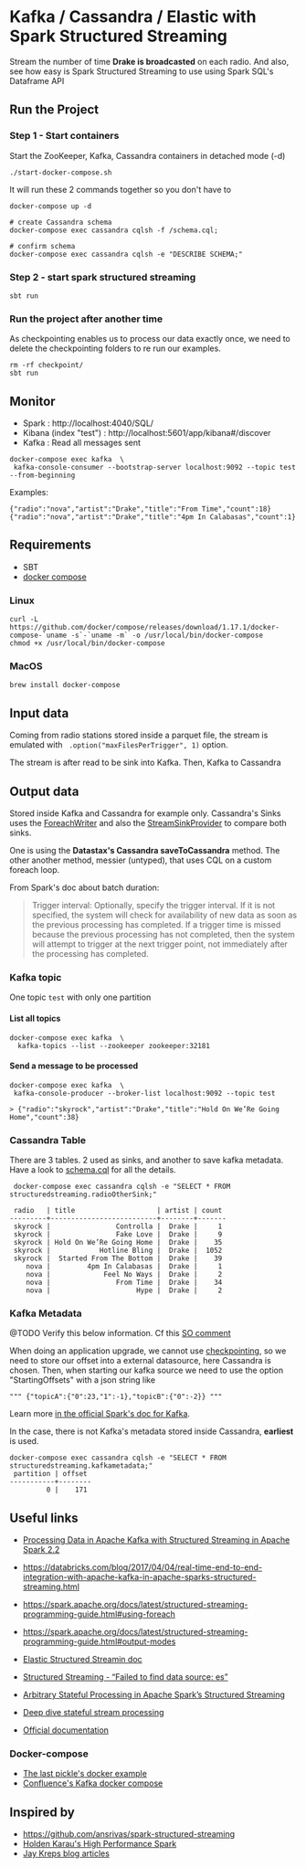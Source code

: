 # Kafka / Cassandra / Elastic with Spark Structured Streaming
Stream the number of time **Drake is broadcasted** on each radio.
And also, see how easy is Spark Structured Streaming to use using Spark SQL's Dataframe API

## Run the Project
### Step 1 - Start containers
Start the ZooKeeper, Kafka, Cassandra containers in detached mode (-d)
```
./start-docker-compose.sh
```
It will run these 2 commands together so you don't have to
```
docker-compose up -d
```

```
# create Cassandra schema
docker-compose exec cassandra cqlsh -f /schema.cql;

# confirm schema
docker-compose exec cassandra cqlsh -e "DESCRIBE SCHEMA;"
```

### Step 2 - start spark structured streaming
```
sbt run
```

### Run the project after another time
As checkpointing enables us to process our data exactly once, we need to delete the checkpointing folders to re run our examples.
```
rm -rf checkpoint/
sbt run
```

## Monitor
* Spark : http://localhost:4040/SQL/
* Kibana (index "test") : http://localhost:5601/app/kibana#/discover
* Kafka : Read all messages sent
```
docker-compose exec kafka  \
 kafka-console-consumer --bootstrap-server localhost:9092 --topic test --from-beginning
```

Examples:
```
{"radio":"nova","artist":"Drake","title":"From Time","count":18}
{"radio":"nova","artist":"Drake","title":"4pm In Calabasas","count":1}
```
## Requirements
* SBT
* [docker compose](https://github.com/docker/compose/releases/tag/1.17.1)

### Linux
```
curl -L https://github.com/docker/compose/releases/download/1.17.1/docker-compose-`uname -s`-`uname -m` -o /usr/local/bin/docker-compose
chmod +x /usr/local/bin/docker-compose
```
### MacOS
```
brew install docker-compose
```

## Input data
Coming from radio stations stored inside a parquet file, the stream is emulated with ` .option("maxFilesPerTrigger", 1)` option.

The stream is after read to be sink into Kafka.
Then, Kafka to Cassandra

## Output data 
Stored inside Kafka and Cassandra for example only.
Cassandra's Sinks uses the [ForeachWriter](https://spark.apache.org/docs/latest/api/scala/index.html#org.apache.spark.sql.ForeachWriter) and also the [StreamSinkProvider](https://spark.apache.org/docs/latest/api/scala/index.html#org.apache.spark.sql.sources.StreamSinkProvider) to compare both sinks.

One is using the **Datastax's Cassandra saveToCassandra** method. The other another method, messier (untyped), that uses CQL on a custom foreach loop.

From Spark's doc about batch duration:
> Trigger interval: Optionally, specify the trigger interval. If it is not specified, the system will check for availability of new data as soon as the previous processing has completed. If a trigger time is missed because the previous processing has not completed, then the system will attempt to trigger at the next trigger point, not immediately after the processing has completed.

### Kafka topic
One topic `test` with only one partition

#### List all topics
```
docker-compose exec kafka  \
  kafka-topics --list --zookeeper zookeeper:32181
```


#### Send a message to be processed
```
docker-compose exec kafka  \
 kafka-console-producer --broker-list localhost:9092 --topic test

> {"radio":"skyrock","artist":"Drake","title":"Hold On We’Re Going Home","count":38}
```

### Cassandra Table
There are 3 tables. 2 used as sinks, and another to save kafka metadata.
Have a look to [schema.cql](https://github.com/polomarcus/Spark-Structured-Streaming-Examples/blob/e9afaf6691c860ffb4da64e311c6cec4cdee8968/src/conf/cassandra/schema.cql) for all the details.

```
 docker-compose exec cassandra cqlsh -e "SELECT * FROM structuredstreaming.radioOtherSink;"

 radio   | title                    | artist | count
---------+--------------------------+--------+-------
 skyrock |                Controlla |  Drake |     1
 skyrock |                Fake Love |  Drake |     9
 skyrock | Hold On We’Re Going Home |  Drake |    35
 skyrock |            Hotline Bling |  Drake |  1052
 skyrock |  Started From The Bottom |  Drake |    39
    nova |         4pm In Calabasas |  Drake |     1
    nova |             Feel No Ways |  Drake |     2
    nova |                From Time |  Drake |    34
    nova |                     Hype |  Drake |     2

```

### Kafka Metadata
@TODO Verify this below information. Cf this [SO comment](https://stackoverflow.com/questions/46153105/how-to-get-kafka-offsets-for-structured-query-for-manual-and-reliable-offset-man/46174353?noredirect=1#comment79536515_46174353)

When doing an application upgrade, we cannot use [checkpointing](https://spark.apache.org/docs/latest/structured-streaming-programming-guide.html#recovering-from-failures-with-checkpointing), so we need to store our offset into a external datasource, here Cassandra is chosen.
Then, when starting our kafka source we need to use the option "StartingOffsets" with a json string like 
```
""" {"topicA":{"0":23,"1":-1},"topicB":{"0":-2}} """
```
Learn more [in the official Spark's doc for Kafka](https://spark.apache.org/docs/latest/structured-streaming-kafka-integration.html#creating-a-kafka-source-for-batch-queries).

In the case, there is not Kafka's metadata stored inside Cassandra, **earliest** is used.

```
docker-compose exec cassandra cqlsh -e "SELECT * FROM structuredstreaming.kafkametadata;"
 partition | offset
-----------+--------
         0 |    171
```

## Useful links
* [Processing Data in Apache Kafka with Structured Streaming in Apache Spark 2.2](https://databricks.com/blog/2017/04/26/processing-data-in-apache-kafka-with-structured-streaming-in-apache-spark-2-2.html)
* https://databricks.com/blog/2017/04/04/real-time-end-to-end-integration-with-apache-kafka-in-apache-sparks-structured-streaming.html
* https://spark.apache.org/docs/latest/structured-streaming-programming-guide.html#using-foreach
* https://spark.apache.org/docs/latest/structured-streaming-programming-guide.html#output-modes
* [Elastic Structured Streamin doc](https://www.elastic.co/blog/structured-streaming-elasticsearch-for-hadoop-6-0)
* [Structured Streaming - “Failed to find data source: es” ](https://discuss.elastic.co/t/structured-streaming-failed-to-find-data-source-es)
* [Arbitrary Stateful Processing in Apache Spark’s Structured Streaming][1]
* [Deep dive stateful stream processing][2] 
* [Official documentation][3]


  [1]: https://databricks.com/blog/2017/10/17/arbitrary-stateful-processing-in-apache-sparks-structured-streaming.html
  [2]: https://databricks.com/session/deep-dive-stateful-stream-processing
  [3]: https://spark.apache.org/docs/latest/structured-streaming-programming-guide.html#arbitrary-stateful-operations

### Docker-compose
* [The last pickle's docker example](https://github.com/thelastpickle/docker-cassandra-bootstrap/blob/master/docker-compose.yml)
* [Confluence's Kafka docker compose](https://docs.confluent.io/current/installation/docker/docs/quickstart.html#getting-started-with-docker-compose)

## Inspired by
* https://github.com/ansrivas/spark-structured-streaming
* [Holden Karau's High Performance Spark](https://github.com/holdenk/spark-structured-streaming-ml/blob/master/src/main/scala/com/high-performance-spark-examples/structuredstreaming/CustomSink.scala#L66)
* [Jay Kreps blog articles](https://medium.com/@jaykreps/exactly-once-support-in-apache-kafka-55e1fdd0a35f)
